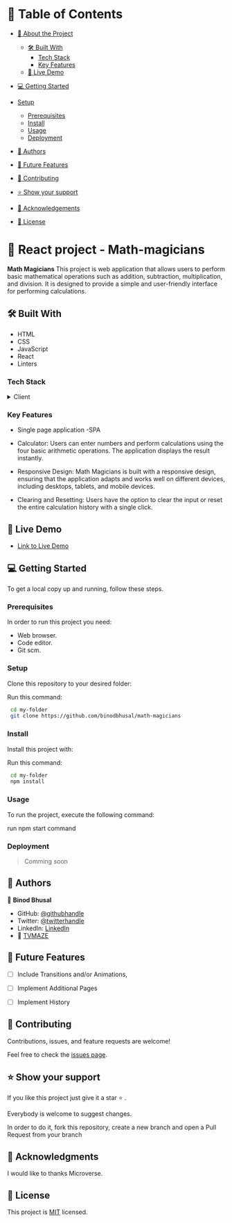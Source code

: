 # 📗 Table of Contents

- [📖 About the Project](#about-project)
  - [🛠 Built With](#built-with)
    - [Tech Stack](#tech-stack)
    - [Key Features](#key-features)
  - [🚀 Live Demo](#live-demo)
- [💻 Getting Started](#getting-started)
- [Setup](#setup)
  - [Prerequisites](#prerequisites)
  - [Install](#install)
  - [Usage](#usage)
  - [Deployment](#deployment)
- [👥 Authors](#authors)

- [🔭 Future Features](#future-features)

- [🤝 Contributing](#contributing)

- [⭐️ Show your support](#support)
 
- [🙏 Acknowledgements](#acknowledgements)

- [📝 License](#license)


# 📖  React project - Math-magicians <a name="about-project"></a>

**Math Magicians** This project   is web application that allows users to perform basic mathematical operations such as addition, subtraction, multiplication, and division. It is designed to provide a simple and user-friendly interface for performing calculations.

## 🛠 Built With <a name="built-with"></a>

- HTML
- CSS
- JavaScript
- React
- Linters

### Tech Stack <a name="tech-stack"></a>

<details>
    <summary>Client</summary>
        <ul>
            <li><a  href="https://developer.mozilla.org/en-US/docs/Web/HTML">HTML</a></li>
        </ul>
        <ul>
            <li><a  href="https://developer.mozilla.org/en-US/docs/Web/CSS">CSS</a></li>
        </ul>
        <ul>
            <li><a  href="https://github.com/microverseinc/curriculum-html-css/blob/main/articles/javascript_best_practices.md">JavaScript</a></li>
        </ul>
</details>

### Key Features <a name="key-features"></a>
- Single page application -SPA
- Calculator: Users can enter numbers and perform calculations using the four basic arithmetic operations. The application displays the result instantly.

- Responsive Design: Math Magicians is built with a responsive design, ensuring that the application adapts and works well on different devices, including desktops, tablets, and mobile devices.
- Clearing and Resetting: Users have the option to clear the input or reset the entire calculation history with a single click.

## 🚀 Live Demo <a name="live-demo"></a>
- [Link to Live Demo ](https://math-magician-2l9g.onrender.com/)
## 💻 Getting Started <a name="getting-started"></a>

To get a local copy up and running, follow these steps.

### Prerequisites

In order to run this project you need:

- Web browser.
- Code editor.
- Git scm.

### Setup

Clone this repository to your desired folder:

Run this command: 

```sh
 cd my-folder
 git clone https://github.com/binodbhusal/math-magicians
```
### Install

Install this project with:

Run this command:

```sh
 cd my-folder
 npm install
```
### Usage

To run the project, execute the following command:

 run npm start command 

### Deployment

> Comming soon

## 👥 Authors <a name="getting-started"></a>

👤 **Binod Bhusal**
- GitHub: [@githubhandle](https://github.com/binodbhusal)
- Twitter: [@twitterhandle](https://twitter.com/Binod_ironLad)
- LinkedIn: [LinkedIn](https://www.linkedin.com/in/binodbhusal)
- 👤 [TVMAZE](https://www.tvmaze.com/)

## 🔭 Future Features <a name="future-features"></a>

- [ ] Include Transitions and/or Animations,
- [ ] Implement Additional Pages
- [ ] Implement History 


## 🤝 Contributing <a name="contributing"></a>

Contributions, issues, and feature requests are welcome!

Feel free to check the [issues page](../../issues/).

## ⭐️ Show your support <a name="support"></a>

If you like this project just give it a star ⭐️ .

Everybody is welcome to suggest changes.

In order to do it, fork this repository, create a new branch and open a Pull Request from your branch

## 🙏 Acknowledgments <a name="acknowledgements"></a>

I would like to thanks Microverse.
## 📝 License <a name="license"></a>

This project is [MIT](./LICENSE.md) licensed.
